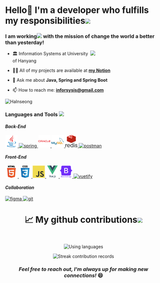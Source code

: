 <h1 align="left"> Hello👋 I'm a developer who fulfills my responsibilities<img src="https://emojis.slackmojis.com/emojis/images/1531849430/4246/blob-sunglasses.gif?1531849430" width="30"/></h1> 
<!-- <img src="https://media.giphy.com/media/12oufCB0MyZ1Go/giphy.gif" width="50"> -->
<h3 align="left">I am working<img src="https://media.giphy.com/media/WUlplcMpOCEmTGBtBW/giphy.gif" width="30"> with the mission of change the world a better than yesterday!</h3><img align='right' src="https://media.giphy.com/media/M9gbBd9nbDrOTu1Mqx/giphy.gif" width="230">

- 🏛️ Information Systems at University of Hanyang

- 👩‍💻 All of my projects are available at [**my Notion**](https://bead-pear-086.notion.site/Inseong-Ha-ceea039a78154216bcef9472b10d76d9?pvs=4)
  
- 💬 Ask me about **Java, Spring and Spring Boot**
  
- 📫 How to reach me: **inforsysis@gmail.com**
<p align="left"> <img src="https://komarev.com/ghpvc/?username=HaInseong&label=Profile%20views&color=0e75b6&style=flat" alt="HaInseong" /> </p>
<h3 align="left">Languages and Tools <img src="https://media.giphy.com/media/fYSnHlufseco8Fh93Z/giphy.gif" width="30"></h3>
<p align="left">
  <!-- Back-End -->
  <h4 align="left"><i>Back-End</i></h4>
  <a href="https://www.java.com" target="_blank" rel="noreferrer"> <img
      src="https://raw.githubusercontent.com/devicons/devicon/master/icons/java/java-original.svg" alt="java" width="40"
      height="40" /> </a>
  <a href="https://spring.io/" target="_blank" rel="noreferrer"> <img
      src="https://www.vectorlogo.zone/logos/springio/springio-icon.svg" alt="spring" width="40" height="40" /> </a>
  <a href="https://www.oracle.com/" target="_blank" rel="noreferrer"> <img
      src="https://raw.githubusercontent.com/devicons/devicon/master/icons/oracle/oracle-original.svg" alt="oracle"
      width="40" height="40" /> </a>
  <a href="https://www.mysql.com/" target="_blank" rel="noreferrer"> <img 
      src="https://raw.githubusercontent.com/devicons/devicon/master/icons/mysql/mysql-original-wordmark.svg"
      alt="mysql" width="40" height="40" /> </a>
  <a href="https://redis.io" target="_blank" rel="noreferrer"> <img 
      src="https://raw.githubusercontent.com/devicons/devicon/master/icons/redis/redis-original-wordmark.svg" 
      alt="redis" width="40" height="40"/> </a>
<!--   <a href="https://www.docker.com/" target="_blank" rel="noreferrer"> <img
      src="https://raw.githubusercontent.com/devicons/devicon/master/icons/docker/docker-original-wordmark.svg"
      alt="docker" width="40" height="40" /> </a> -->
<!--   <a href="https://kubernetes.io" target="_blank" rel="noreferrer"> <img 
      src="https://www.vectorlogo.zone/logos/kubernetes/kubernetes-icon.svg" 
      alt="kubernetes" width="40" height="40"/> </a> -->
<!--   <a href="https://aws.amazon.com" target="_blank" rel="noreferrer"> <img 
      src="https://raw.githubusercontent.com/devicons/devicon/master/icons/amazonwebservices/amazonwebservices-original-wordmark.svg"   
      alt="aws" width="40" height="40"/> </a> -->
<!--   <a href="https://kafka.apache.org/" target="_blank" rel="noreferrer"> <img 
      src="https://www.vectorlogo.zone/logos/apache_kafka/apache_kafka-icon.svg" 
      alt="kafka" width="40" height="40"/> </a> -->
<!--   <a href="https://www.nginx.com" target="_blank" rel="noreferrer"> <img
      src="https://raw.githubusercontent.com/devicons/devicon/master/icons/nginx/nginx-original.svg" 
      alt="nginx" width="40" height="40" /> </a> -->
  <a href="https://postman.com" target="_blank" rel="noreferrer"> <img
      src="https://www.vectorlogo.zone/logos/getpostman/getpostman-icon.svg" 
      alt="postman" width="40" height="40" /> </a>
  <!-- Front-End -->
  <h4 align="left"><i>Front-End</i></h4>
  <a href="https://www.w3.org/html/" target="_blank" rel="noreferrer"> <img
      src="https://raw.githubusercontent.com/devicons/devicon/master/icons/html5/html5-original-wordmark.svg"
      alt="html5" width="40" height="40" /> </a>
  <a href="https://www.w3schools.com/css/" target="_blank" rel="noreferrer"> <img
      src="https://raw.githubusercontent.com/devicons/devicon/master/icons/css3/css3-original-wordmark.svg" alt="css3"
      width="40" height="40" /> </a>
  <a href="https://developer.mozilla.org/en-US/docs/Web/JavaScript" target="_blank" rel="noreferrer"> <img
      src="https://raw.githubusercontent.com/devicons/devicon/master/icons/javascript/javascript-original.svg"
      alt="javascript" width="40" height="40" /> </a>
  <a href="https://vuejs.org/" target="_blank" rel="noreferrer"> <img
      src="https://raw.githubusercontent.com/devicons/devicon/master/icons/vuejs/vuejs-original-wordmark.svg"
      alt="vuejs" width="40" height="40" /> </a>
  <a href="https://getbootstrap.com" target="_blank" rel="noreferrer"> <img
      src="https://raw.githubusercontent.com/devicons/devicon/master/icons/bootstrap/bootstrap-plain-wordmark.svg"
      alt="bootstrap" width="40" height="40" /> </a>
  <a href="https://vuetifyjs.com/en/" target="_blank" rel="noreferrer"> <img 
      src="https://bestofjs.org/logos/vuetify.svg" 
      alt="vuetify" width="40" height="40"/> </a> 
  <!-- Collaboration Tools -->
  <h4 align="left"><i>Collaboration</i></h4>
  <a href="https://www.figma.com/" target="_blank" rel="noreferrer"> <img 
      src="https://www.vectorlogo.zone/logos/figma/figma-icon.svg" 
      alt="figma" height="30"/> </a>
  <a href="https://git-scm.com/" target="_blank" rel="noreferrer"> <img
      src="https://www.vectorlogo.zone/logos/git-scm/git-scm-icon.svg" 
      alt="git" width="40" height="40" /> </a>
</p>
<h1 align="center">📈 My github contributions<img src="https://media.giphy.com/media/VgCDAzcKvsR6OM0uWg/giphy.gif" width="50"></h1>
<br />
<p align="center"><img src="https://github-readme-stats.vercel.app/api/top-langs?username=HaInseong&show_icons=true&locale=en&layout=compact&theme=gotham" alt="Using languages" width="35%" /></p>
<!-- <p align="center">&nbsp;<img src="https://github-readme-stats.vercel.app/api?username=HaInseong&show_icons=true&theme=gotham&locale=en" alt="HaInseong" width="60%" /></p> -->
<p align="center"><img src="https://github-readme-streak-stats.herokuapp.com/?user=HaInseong&theme=gotham" alt="Streak contribution records" width="50%" /></p>
<h3 align="center"><em>Feel free to reach out, I'm always up for making new connections!</em> 😄</h3>
